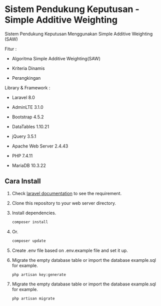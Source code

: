 # Sistem Pendukung Keputusan - Simple Additive Weighting

Sistem Pendukung Keputusan Menggunakan Simple Additive Weighting (SAW)

Fitur :

- Algoritma Simple Additive Weighting(SAW)

- Kriteria Dinamis

- Perangkingan


Library & Framework :

- Laravel 8.0

- AdminLTE 3.1.0

- Bootstrap 4.5.2

- DataTables 1.10.21

- jQuery 3.5.1

- Apache Web Server 2.4.43

- PHP 7.4.11

- MariaDB 10.3.22

## Cara Install

1. Check [laravel documentation](https://laravel.com/docs/8.x) to see the requirement.

2. Clone this repository to your web server directory.

3. Install dependencies.
   
   ```bash
   composer install
   ```
 
4. Or.

	```bash
	composer update
	```

5. Create .env file based on .env.example file and set it up.

6. Migrate the empty database table or import the database example.sql for example.
   
   ```bash
   php artisan key:generate
   ```

7. Migrate the empty database table or import the database example.sql for example.
   
   ```bash
   php artisan migrate
   ```

